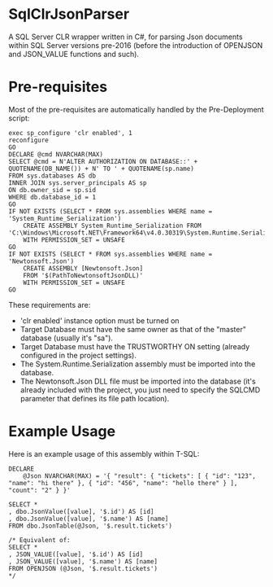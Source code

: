 # SqlClrJsonParser

A SQL Server CLR wrapper written in C#, for parsing Json documents within SQL Server versions pre-2016 (before the introduction of OPENJSON and JSON_VALUE functions and such).

# Pre-requisites

Most of the pre-requisites are automatically handled by the Pre-Deployment script:

```
exec sp_configure 'clr enabled', 1
reconfigure
GO
DECLARE @cmd NVARCHAR(MAX)
SELECT @cmd = N'ALTER AUTHORIZATION ON DATABASE::' + QUOTENAME(DB_NAME()) + N' TO ' + QUOTENAME(sp.name)
FROM sys.databases AS db
INNER JOIN sys.server_principals AS sp
ON db.owner_sid = sp.sid
WHERE db.database_id = 1
GO
IF NOT EXISTS (SELECT * FROM sys.assemblies WHERE name = 'System_Runtime_Serialization')
	CREATE ASSEMBLY System_Runtime_Serialization FROM 'C:\Windows\Microsoft.NET\Framework64\v4.0.30319\System.Runtime.Serialization.dll'
	WITH PERMISSION_SET = UNSAFE
GO
IF NOT EXISTS (SELECT * FROM sys.assemblies WHERE name = 'Newtonsoft.Json')
	CREATE ASSEMBLY [Newtonsoft.Json]
	FROM '$(PathToNewtonsoftJsonDLL)'
	WITH PERMISSION_SET = UNSAFE
GO
```

These requirements are:

- 'clr enabled' instance option must be turned on
- Target Database must have the same owner as that of the "master" database (usually it's "sa").
- Target Database must have the TRUSTWORTHY ON setting (already configured in the project settings).
- The System.Runtime.Serialization assembly must be imported into the database.
- The Newtonsoft.Json DLL file must be imported into the database (it's already included with the project, you just need to specify the SQLCMD parameter that defines its file path location).

# Example Usage

Here is an example usage of this assembly within T-SQL:

```
DECLARE
	@Json NVARCHAR(MAX) = '{ "result": { "tickets": [ { "id": "123", "name": "hi there" }, { "id": "456", "name": "hello there" } ], "count": "2" } }'

SELECT *
, dbo.JsonValue([value], '$.id') AS [id]
, dbo.JsonValue([value], '$.name') AS [name]
FROM dbo.JsonTable(@Json, '$.result.tickets')

/* Equivalent of:
SELECT *
, JSON_VALUE([value], '$.id') AS [id]
, JSON_VALUE([value], '$.name') AS [name]
FROM OPENJSON (@Json, '$.result.tickets')
*/
```
